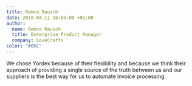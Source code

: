 ```yaml
---
title: Remco Rausch
date: 2018-04-11 16:05:00 +01:00
author:
  name: Remco Rausch
  title: Enterprise Product Manager
  company: LoveCrafts
color: "#05C"
---
```


We chose Yordex because of their flexibility and because we think their approach of providing a single source of the truth between us and our suppliers is the best way for us to automate invoice processing.